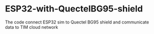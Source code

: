 # ESP32-with-QuectelBG95-shield
The code connect ESP32 sim to Quectel BG95 shield and communicate data to TIM cloud network
